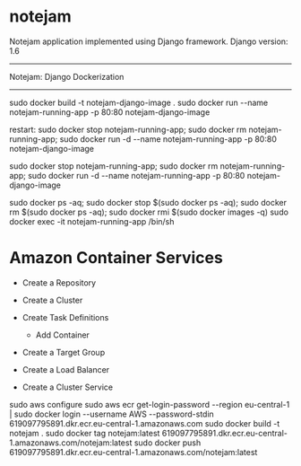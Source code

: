 # notejam
Notejam application implemented using Django framework.  Django version: 1.6


******************************
Notejam: Django Dockerization
******************************

sudo docker build -t notejam-django-image .
sudo docker run --name notejam-running-app -p 80:80 notejam-django-image

restart:
sudo docker stop notejam-running-app; sudo docker rm notejam-running-app; sudo docker run -d --name notejam-running-app -p 80:80 notejam-django-image

sudo docker stop notejam-running-app; sudo docker rm notejam-running-app; sudo docker run -d --name notejam-running-app -p 80:80 notejam-django-image

sudo docker ps -aq; sudo docker stop $(sudo docker ps -aq); sudo docker rm $(sudo docker ps -aq); sudo docker rmi $(sudo docker images -q)
sudo docker exec -it notejam-running-app /bin/sh


# Amazon Container Services
- Create a Repository
- Create a Cluster
- Create Task Definitions
  - Add Container

- Create a Target Group
- Create a Load Balancer
- Create a Cluster Service

sudo aws configure
sudo aws ecr get-login-password --region eu-central-1 | sudo docker login --username AWS --password-stdin 619097795891.dkr.ecr.eu-central-1.amazonaws.com
sudo docker build -t notejam .
sudo docker tag notejam:latest 619097795891.dkr.ecr.eu-central-1.amazonaws.com/notejam:latest
sudo docker push 619097795891.dkr.ecr.eu-central-1.amazonaws.com/notejam:latest